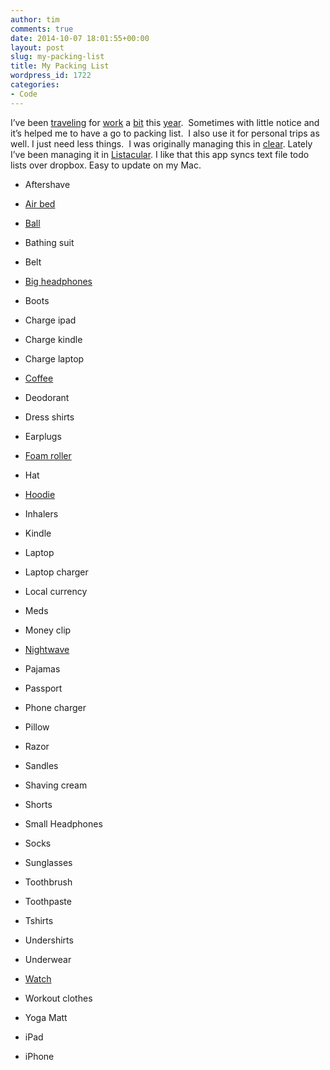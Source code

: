```yaml
---
author: tim
comments: true
date: 2014-10-07 18:01:55+00:00
layout: post
slug: my-packing-list
title: My Packing List
wordpress_id: 1722
categories:
- Code
---
```


I’ve been [traveling](http://en.wikipedia.org/wiki/Tokyo) for [work](http://en.wikipedia.org/wiki/Dublin) a [bit](http://en.wikipedia.org/wiki/Raleigh,_North_Carolina) this [year](http://en.wikipedia.org/wiki/Warwick,_Rhode_Island).  Sometimes with little notice and it’s helped me to have a go to packing list.  I also use it for personal trips as well. I just need less things.  I was originally managing this in [clear](https://itunes.apple.com/us/app/clear-tasks-to-do-list/id493136154?mt=8&at=11laRZ&ct=pro). Lately I’ve been managing it in [Listacular](https://itunes.apple.com/us/app/listacular-for-dropbox-rapid/id624606571?at=11laRZ&ct=pro&ls=1&mt=8). I like that this app syncs text file todo lists over dropbox. Easy to update on my Mac.






  * Aftershave


  * [Air bed](http://www.amazon.com/AeroBed-Classic-Inflatable-Mattress-Pump/dp/B006FTIY26/ref=sr_1_3?sr=8-3&ie=UTF8&keywords=aerobed&tag=nyen0e-20&qid=1412704779) 


  * [Ball](http://www.amazon.com/Joes-USA-Lacrosse-Balls-Massage/dp/B009FMNBV4/ref=sr_1_1?sr=8-1&ie=UTF8&keywords=lacrosse%2Bball&tag=nyen0e-20&qid=1412704743)


  * Bathing suit 


  * Belt


  * [Big headphones](http://www.amazon.com/Bose-QuietComfort-Acoustic-Cancelling-Headphones/dp/B0054JJ0QW/ref=sr_1_1?sr=8-1&ie=UTF8&keywords=bose%2Bqc15&tag=nyen0e-20&qid=1412704762)


  * Boots 


  * Charge ipad 


  * Charge kindle 


  * Charge laptop 


  * [Coffee](https://bluebottlecoffee.com/f4a9df89) 


  * Deodorant 


  * Dress shirts 


  * Earplugs 


  * [Foam roller](http://www.amazon.com/Trigger-Point-Performance-Revolutionary-Roller/dp/B0040EGNIU/ref=sr_1_1?sr=8-1&ie=UTF8&keywords=trigger%2Bpoint%2Btherapy&tag=nyen0e-20&qid=1412704830) 


  * Hat 


  * [Hoodie](http://www.amazon.com/Alternative-Rocky-Hoodie-Black-Large/dp/B005CWNYUO/ref=sr_1_3?sr=8-3&ie=UTF8&keywords=american%2Bgiant&tag=nyen0e-20&qid=1412704849)


  * Inhalers 


  * Kindle 


  * Laptop 


  * Laptop charger 


  * Local currency 


  * Meds 


  * Money clip 


  * [Nightwave](http://www.amazon.com/Nightwave-Sleep-Assistant-Nw-102-Original/dp/B0036FJ7AU/ref=sr_1_1?sr=8-1&ie=UTF8&keywords=nightwave&tag=nyen0e-20&qid=1412704873) 


  * Pajamas 


  * Passport


  * Phone charger 


  * Pillow 


  * Razor


  * Sandles 


  * Shaving cream


  * Shorts


  * Small Headphones


  * Socks 


  * Sunglasses 


  * Toothbrush 


  * Toothpaste 


  * Tshirts 


  * Undershirts 


  * Underwear 


  * [Watch](http://www.amazon.com/Vestal-Unisex-DIG008-Digichord-Digital/dp/B0039YT6WM/ref=sr_1_5?sr=8-5&ie=UTF8&keywords=vestal%2Bwatch&tag=nyen0e-20&qid=1412704898) 


  * Workout clothes 


  * Yoga Matt 


  * iPad 


  * iPhone


